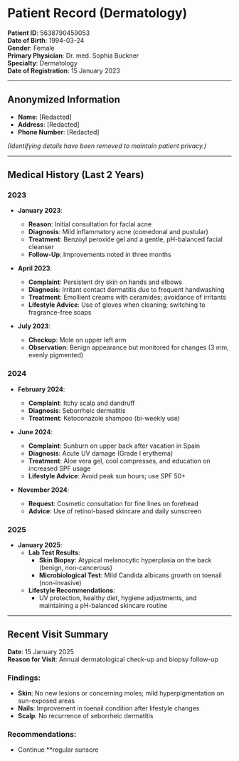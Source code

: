 # **Patient Record (Dermatology)**

**Patient ID**: 5638790459053  
**Date of Birth**: 1994-03-24  
**Gender**: Female  
**Primary Physician**: Dr. med. Sophia Buckner  
**Specialty**: Dermatology  
**Date of Registration**: 15 January 2023

---

## **Anonymized Information**
- **Name**: [Redacted]
- **Address**: [Redacted]
- **Phone Number**: [Redacted]

*(Identifying details have been removed to maintain patient privacy.)*

---

## **Medical History (Last 2 Years)**

### **2023**
- **January 2023**: 
  - **Reason**: Initial consultation for facial acne  
  - **Diagnosis**: Mild inflammatory acne (comedonal and pustular)  
  - **Treatment**: Benzoyl peroxide gel and a gentle, pH-balanced facial cleanser  
  - **Follow-Up**: Improvements noted in three months  

- **April 2023**: 
  - **Complaint**: Persistent dry skin on hands and elbows  
  - **Diagnosis**: Irritant contact dermatitis due to frequent handwashing  
  - **Treatment**: Emollient creams with ceramides; avoidance of irritants  
  - **Lifestyle Advice**: Use of gloves when cleaning; switching to fragrance-free soaps  

- **July 2023**: 
  - **Checkup**: Mole on upper left arm  
  - **Observation**: Benign appearance but monitored for changes (3 mm, evenly pigmented)

### **2024**
- **February 2024**: 
  - **Complaint**: Itchy scalp and dandruff  
  - **Diagnosis**: Seborrheic dermatitis  
  - **Treatment**: Ketoconazole shampoo (bi-weekly use)

- **June 2024**: 
  - **Complaint**: Sunburn on upper back after vacation in Spain  
  - **Diagnosis**: Acute UV damage (Grade I erythema)  
  - **Treatment**: Aloe vera gel, cool compresses, and education on increased SPF usage  
  - **Lifestyle Advice**: Avoid peak sun hours; use SPF 50+

- **November 2024**: 
  - **Request**: Cosmetic consultation for fine lines on forehead  
  - **Advice**: Use of retinol-based skincare and daily sunscreen

### **2025**
- **January 2025**:
  - **Lab Test Results**:
    - **Skin Biopsy**: Atypical melanocytic hyperplasia on the back (benign, non-cancerous)
    - **Microbiological Test**: Mild Candida albicans growth on toenail (non-invasive)
  - **Lifestyle Recommendations**:
    - UV protection, healthy diet, hygiene adjustments, and maintaining a pH-balanced skincare routine

---

## **Recent Visit Summary**

**Date**: 15 January 2025  
**Reason for Visit**: Annual dermatological check-up and biopsy follow-up  

### **Findings**:
- **Skin**: No new lesions or concerning moles; mild hyperpigmentation on sun-exposed areas  
- **Nails**: Improvement in toenail condition after lifestyle changes  
- **Scalp**: No recurrence of seborrheic dermatitis  

### **Recommendations**:
- Continue **regular sunscre
